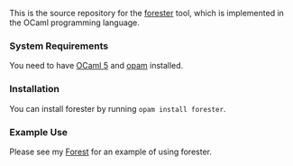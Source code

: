 This is the source repository for the [forester](https://www.jonmsterling.com/jms-005P.xml) tool, which is implemented in the OCaml programming language.

### System Requirements

You need to have [OCaml 5](https://ocaml.org) and [opam](https://opam.ocaml.org) installed.

### Installation

You can install forester by running `opam install forester`.

### Example Use

Please see my [Forest](https://github.com/jonsterling/forest) for an example of using forester.
